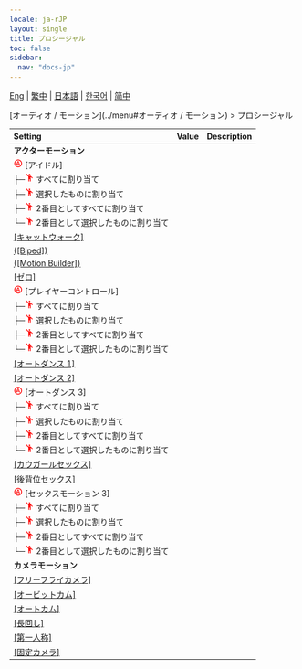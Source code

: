 ```yaml
---
locale: ja-rJP
layout: single
title: プロシージャル
toc: false
sidebar:
  nav: "docs-jp"
---
```

[Eng](/dancexr/menu/2025.4/motion/procedural) | [繁中](/tw/dancexr/menu/2025.4/motion/procedural) | [日本語](/jp/dancexr/menu/2025.4/motion/procedural) | [한국어](/kr/dancexr/menu/2025.4/motion/procedural) | [简中](/zh/dancexr/menu/2025.4/motion/procedural)

[オーディオ / モーション](../menu#オーディオ / モーション) > プロシージャル



| Setting | Value | Description |
| :--- | --- | :--- |
|  **アクターモーション**|| 
| <img src="/images/icon/ic_auto_round.png" alt="auto round icon"/> [アイドル]|| 
| ├─<img src="/images/icon/ic_motion.png" alt="motion icon"/> すべてに割り当て|| 
| ├─<img src="/images/icon/ic_motion.png" alt="motion icon"/> 選択したものに割り当て|| 
| ├─<img src="/images/icon/ic_motion.png" alt="motion icon"/> 2番目としてすべてに割り当て|| 
| └─<img src="/images/icon/ic_motion.png" alt="motion icon"/> 2番目として選択したものに割り当て|| 
| [[キャットウォーク]](catwalk) |
| [([Biped])](biped) |
| [([Motion Builder])](motion_builder) |
| [[ゼロ]](zero) |
| <img src="/images/icon/ic_auto_round.png" alt="auto round icon"/> [プレイヤーコントロール]|| 
| ├─<img src="/images/icon/ic_motion.png" alt="motion icon"/> すべてに割り当て|| 
| ├─<img src="/images/icon/ic_motion.png" alt="motion icon"/> 選択したものに割り当て|| 
| ├─<img src="/images/icon/ic_motion.png" alt="motion icon"/> 2番目としてすべてに割り当て|| 
| └─<img src="/images/icon/ic_motion.png" alt="motion icon"/> 2番目として選択したものに割り当て|| 
| [[オートダンス 1]](auto_dance_1) |
| [[オートダンス 2]](auto_dance_2) |
| <img src="/images/icon/ic_auto_round.png" alt="auto round icon"/> [オートダンス 3]|| 
| ├─<img src="/images/icon/ic_motion.png" alt="motion icon"/> すべてに割り当て|| 
| ├─<img src="/images/icon/ic_motion.png" alt="motion icon"/> 選択したものに割り当て|| 
| ├─<img src="/images/icon/ic_motion.png" alt="motion icon"/> 2番目としてすべてに割り当て|| 
| └─<img src="/images/icon/ic_motion.png" alt="motion icon"/> 2番目として選択したものに割り当て|| 
| [[カウガールセックス]](cowgirl_sex) |
| [[後背位セックス]](sex_from_behind) |
| <img src="/images/icon/ic_auto_round.png" alt="auto round icon"/> [セックスモーション 3]|| 
| ├─<img src="/images/icon/ic_motion.png" alt="motion icon"/> すべてに割り当て|| 
| ├─<img src="/images/icon/ic_motion.png" alt="motion icon"/> 選択したものに割り当て|| 
| ├─<img src="/images/icon/ic_motion.png" alt="motion icon"/> 2番目としてすべてに割り当て|| 
| └─<img src="/images/icon/ic_motion.png" alt="motion icon"/> 2番目として選択したものに割り当て|| 
|  **カメラモーション**|| 
| [[フリーフライカメラ]](freefly_cam) |
| [[オービットカム]](orbit_cam) |
| [[オートカム]](auto_cam) |
| [[長回し]](long_take) |
| [[第一人称]](first_person) |
| [[固定カメラ]](fixed_camera) |
